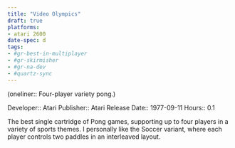 ```yaml
---
title: "Video Olympics"
draft: true
platforms:
- atari 2600
date-spec: d
tags:
- #gr-best-in-multiplayer 
- #gr-skirmisher 
- #gr-na-dev 
- #quartz-sync
---
```


(oneliner:: Four-player variety pong.)

Developer:: Atari
Publisher:: Atari
Release Date:: 1977-09-11
Hours:: 0.1

The best single cartridge of Pong games, supporting up to four players in a variety of sports themes. I personally like the Soccer variant, where each player controls two paddles in an interleaved layout.
